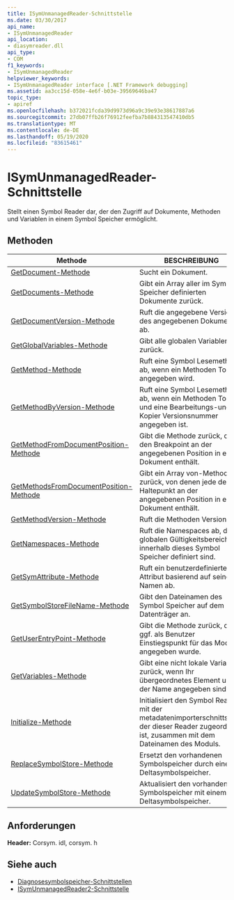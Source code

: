 ```yaml
---
title: ISymUnmanagedReader-Schnittstelle
ms.date: 03/30/2017
api_name:
- ISymUnmanagedReader
api_location:
- diasymreader.dll
api_type:
- COM
f1_keywords:
- ISymUnmanagedReader
helpviewer_keywords:
- ISymUnmanagedReader interface [.NET Framework debugging]
ms.assetid: aa3cc15d-058e-4e6f-b03e-39569646ba47
topic_type:
- apiref
ms.openlocfilehash: b372021fcda39d9973d96a9c39e93e38617887a6
ms.sourcegitcommit: 27db07ffb26f76912feefba7b884313547410db5
ms.translationtype: MT
ms.contentlocale: de-DE
ms.lasthandoff: 05/19/2020
ms.locfileid: "83615461"
---
```

# <a name="isymunmanagedreader-interface"></a>ISymUnmanagedReader-Schnittstelle
Stellt einen Symbol Reader dar, der den Zugriff auf Dokumente, Methoden und Variablen in einem Symbol Speicher ermöglicht.  
  
## <a name="methods"></a>Methoden  
  
|Methode|BESCHREIBUNG|  
|------------|-----------------|  
|[GetDocument-Methode](isymunmanagedreader-getdocument-method.md)|Sucht ein Dokument.|  
|[GetDocuments-Methode](isymunmanagedreader-getdocuments-method.md)|Gibt ein Array aller im Symbol Speicher definierten Dokumente zurück.|  
|[GetDocumentVersion-Methode](isymunmanagedreader-getdocumentversion-method.md)|Ruft die angegebene Version des angegebenen Dokuments ab.|  
|[GetGlobalVariables-Methode](isymunmanagedreader-getglobalvariables-method.md)|Gibt alle globalen Variablen zurück.|  
|[GetMethod-Methode](isymunmanagedreader-getmethod-method.md)|Ruft eine Symbol Lesemethode ab, wenn ein Methoden Token angegeben wird.|  
|[GetMethodByVersion-Methode](isymunmanagedreader-getmethodbyversion-method.md)|Ruft eine Symbol Lesemethode ab, wenn ein Methoden Token und eine Bearbeitungs-und Kopier Versionsnummer angegeben ist.|  
|[GetMethodFromDocumentPosition-Methode](isymunmanagedreader-getmethodfromdocumentposition-method.md)|Gibt die Methode zurück, die den Breakpoint an der angegebenen Position in einem Dokument enthält.|  
|[GetMethodsFromDocumentPosition-Methode](isymunmanagedreader-getmethodsfromdocumentposition-method.md)|Gibt ein Array von-Methoden zurück, von denen jede den Haltepunkt an der angegebenen Position in einem Dokument enthält.|  
|[GetMethodVersion-Methode](isymunmanagedreader-getmethodversion-method.md)|Ruft die Methoden Version ab.|  
|[GetNamespaces-Methode](isymunmanagedreader-getnamespaces-method.md)|Ruft die Namespaces ab, die im globalen Gültigkeitsbereich innerhalb dieses Symbol Speicher definiert sind.|  
|[GetSymAttribute-Methode](isymunmanagedreader-getsymattribute-method.md)|Ruft ein benutzerdefiniertes Attribut basierend auf seinem Namen ab.|  
|[GetSymbolStoreFileName-Methode](isymunmanagedreader-getsymbolstorefilename-method.md)|Gibt den Dateinamen des Symbol Speicher auf dem Datenträger an.|  
|[GetUserEntryPoint-Methode](isymunmanagedreader-getuserentrypoint-method.md)|Gibt die Methode zurück, die ggf. als Benutzer Einstiegspunkt für das Modul angegeben wurde.|  
|[GetVariables-Methode](isymunmanagedreader-getvariables-method.md)|Gibt eine nicht lokale Variable zurück, wenn Ihr übergeordnetes Element und der Name angegeben sind.|  
|[Initialize-Methode](isymunmanagedreader-initialize-method.md)|Initialisiert den Symbol Reader mit der metadatenimporterschnittstelle, der dieser Reader zugeordnet ist, zusammen mit dem Dateinamen des Moduls.|  
|[ReplaceSymbolStore-Methode](isymunmanagedreader-replacesymbolstore-method.md)|Ersetzt den vorhandenen Symbolspeicher durch einen Deltasymbolspeicher.|  
|[UpdateSymbolStore-Methode](isymunmanagedreader-updatesymbolstore-method.md)|Aktualisiert den vorhandenen Symbolspeicher mit einem Deltasymbolspeicher.|  
  
## <a name="requirements"></a>Anforderungen  
 **Header:** Corsym. idl, corsym. h  
  
## <a name="see-also"></a>Siehe auch

- [Diagnosesymbolspeicher-Schnittstellen](diagnostics-symbol-store-interfaces.md)
- [ISymUnmanagedReader2-Schnittstelle](isymunmanagedreader2-interface.md)
